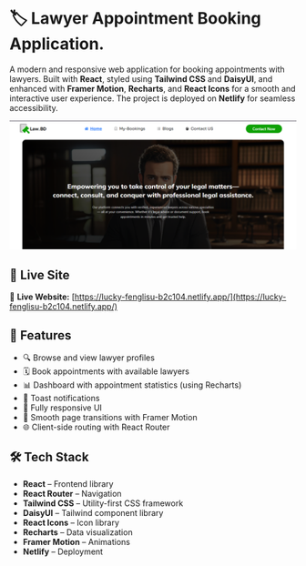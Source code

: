 # 🏷️ Lawyer Appointment Booking Application.
A modern and responsive web application for booking appointments with lawyers. Built with **React**, styled using **Tailwind CSS** and **DaisyUI**, and enhanced with **Framer Motion**, **Recharts**, and **React Icons** for a smooth and interactive user experience. The project is deployed on **Netlify** for seamless accessibility.

<img src="https://github.com/abedinalways/Lawyer-Appointment-Booking-App/blob/main/Lawer_BD.png">

## 🔗 Live Site

🔗 **Live Website:** [https://lucky-fenglisu-b2c104.netlify.app/](https://lucky-fenglisu-b2c104.netlify.app/)

## 🚀 Features

- 🔍 Browse and view lawyer profiles
- 🗓️ Book appointments with available lawyers
- 📊 Dashboard with appointment statistics (using Recharts)
- 🔔 Toast notifications
- 🎨 Fully responsive UI
- 🔁 Smooth page transitions with Framer Motion
- 🌐 Client-side routing with React Router

## 🛠️ Tech Stack

- **React** – Frontend library
- **React Router** – Navigation
- **Tailwind CSS** – Utility-first CSS framework
- **DaisyUI** – Tailwind component library
- **React Icons** – Icon library
- **Recharts** – Data visualization
- **Framer Motion** – Animations
- **Netlify** – Deployment

